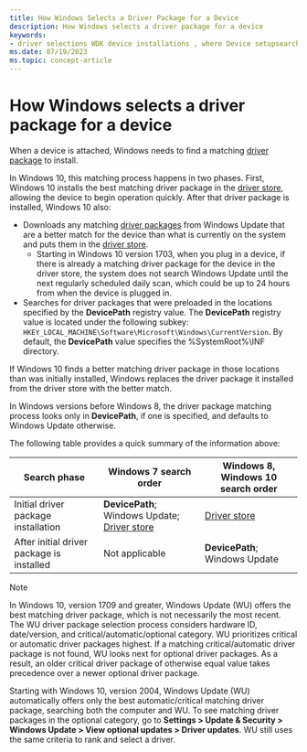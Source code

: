 ```yaml
---
title: How Windows Selects a Driver Package for a Device
description: How Windows selects a driver package for a device
keywords:
- driver selections WDK device installations , where Device setupsearches
ms.date: 07/19/2023
ms.topic: concept-article
---
```


# How Windows selects a driver package for a device

When a device is attached, Windows needs to find a matching [driver package](driver-packages.md) to install.

In Windows 10, this matching process happens in two phases. First, Windows 10 installs the best matching driver package in the [driver store](driver-store.md), allowing the device to begin operation quickly. After that driver package is installed, Windows 10 also:

* Downloads any matching [driver packages](driver-packages.md) from Windows Update that are a better match for the device than what is currently on the system and puts them in the [driver store](driver-store.md).
  * Starting in Windows 10 version 1703, when you plug in a device, if there is already a matching driver package for the device in the driver store, the system does not search Windows Update until the next regularly scheduled daily scan, which could be up to 24 hours from when the device is plugged in.
* Searches for driver packages that were preloaded in the locations specified by the **DevicePath** registry value.  The **DevicePath** registry value is located under the following subkey: `HKEY_LOCAL_MACHINE\Software\Microsoft\Windows\CurrentVersion`.  By default, the **DevicePath** value specifies the %SystemRoot%\\INF directory.

If Windows 10 finds a better matching driver package in those locations than was initially installed, Windows replaces the driver package it installed from the driver store with the better match.

In Windows versions before Windows 8, the driver package matching process looks only in **DevicePath**, if one is specified, and defaults to Windows Update otherwise.

The following table provides a quick summary of the information above:

|Search phase|Windows 7 search order|Windows 8, Windows 10 search order|
|--- |--- |--- |
|Initial driver package installation|**DevicePath**; Windows Update; [Driver store](driver-store.md)|[Driver store](driver-store.md)|
|After initial driver package is installed|Not applicable|**DevicePath**; Windows Update|


> [!NOTE]
> In Windows 10, version 1709 and greater, Windows Update (WU) offers the best matching driver package, which is not necessarily the most recent. The WU driver package selection process considers hardware ID, date/version, and critical/automatic/optional category. WU prioritizes critical or automatic driver packages highest. If a matching critical/automatic driver package is not found, WU looks next for optional driver packages. As a result, an older critical driver package of otherwise equal value takes precedence over a newer optional driver package.
> 
> Starting with Windows 10, version 2004, Windows Update (WU) automatically offers only the best automatic/critical matching driver package, searching both the computer and WU. To see matching driver packages in the optional category, go to **Settings > Update & Security > Windows Update > View optional updates > Driver updates**. WU still uses the same criteria to rank and select a driver.
